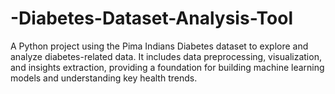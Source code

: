 # -Diabetes-Dataset-Analysis-Tool
A Python project using the Pima Indians Diabetes dataset to explore and analyze diabetes-related data. It includes data preprocessing, visualization, and insights extraction, providing a foundation for building machine learning models and understanding key health trends.
